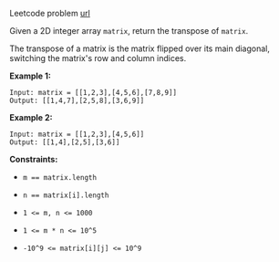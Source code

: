 Leetcode problem [url](https://leetcode.com/problems/transpose-matrix/)


Given a 2D integer array `matrix`, return the transpose of `matrix`.

The transpose of a matrix is the matrix flipped over its main diagonal, switching the matrix's row and column indices.

**Example 1:**
```
Input: matrix = [[1,2,3],[4,5,6],[7,8,9]]
Output: [[1,4,7],[2,5,8],[3,6,9]]
```

**Example 2:**
```
Input: matrix = [[1,2,3],[4,5,6]]
Output: [[1,4],[2,5],[3,6]]
```

**Constraints:**

- `m == matrix.length`

- `n == matrix[i].length`

- `1 <= m, n <= 1000`

- `1 <= m * n <= 10^5`

- `-10^9 <= matrix[i][j] <= 10^9`
